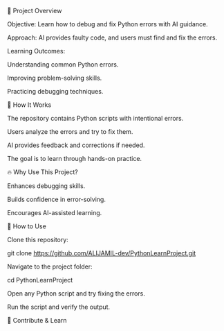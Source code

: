 📌 Project Overview

Objective: Learn how to debug and fix Python errors with AI guidance.

Approach: AI provides faulty code, and users must find and fix the errors.

Learning Outcomes:

Understanding common Python errors.

Improving problem-solving skills.

Practicing debugging techniques.

🚀 How It Works

The repository contains Python scripts with intentional errors.

Users analyze the errors and try to fix them.

AI provides feedback and corrections if needed.

The goal is to learn through hands-on practice.

🔥 Why Use This Project?

Enhances debugging skills.

Builds confidence in error-solving.

Encourages AI-assisted learning.

📜 How to Use

Clone this repository:

git clone https://github.com/ALIJAMIL-dev/PythonLearnProject.git

Navigate to the project folder:

cd PythonLearnProject

Open any Python script and try fixing the errors.

Run the script and verify the output.

🌟 Contribute & Learn
